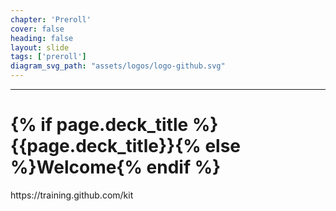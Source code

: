```yaml
---
chapter: 'Preroll'
cover: false
heading: false
layout: slide
tags: ['preroll']
diagram_svg_path: "assets/logos/logo-github.svg"
---
```


---

<h1 contenteditable>{% if page.deck_title %}{{page.deck_title}}{% else %}Welcome{% endif %}</h1>
<div class="pseudoLink" contenteditable>https://training.github.com/kit</div>
